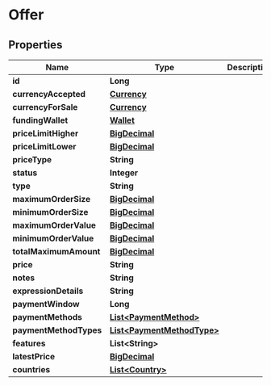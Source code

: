 # Offer

## Properties
Name | Type | Description | Notes
------------ | ------------- | ------------- | -------------
**id** | **Long** |  |  [optional]
**currencyAccepted** | [**Currency**](Currency.md) |  |  [optional]
**currencyForSale** | [**Currency**](Currency.md) |  |  [optional]
**fundingWallet** | [**Wallet**](Wallet.md) |  |  [optional]
**priceLimitHigher** | [**BigDecimal**](BigDecimal.md) |  |  [optional]
**priceLimitLower** | [**BigDecimal**](BigDecimal.md) |  |  [optional]
**priceType** | **String** |  |  [optional]
**status** | **Integer** |  |  [optional]
**type** | **String** |  |  [optional]
**maximumOrderSize** | [**BigDecimal**](BigDecimal.md) |  |  [optional]
**minimumOrderSize** | [**BigDecimal**](BigDecimal.md) |  |  [optional]
**maximumOrderValue** | [**BigDecimal**](BigDecimal.md) |  |  [optional]
**minimumOrderValue** | [**BigDecimal**](BigDecimal.md) |  |  [optional]
**totalMaximumAmount** | [**BigDecimal**](BigDecimal.md) |  |  [optional]
**price** | **String** |  |  [optional]
**notes** | **String** |  |  [optional]
**expressionDetails** | **String** |  |  [optional]
**paymentWindow** | **Long** |  |  [optional]
**paymentMethods** | [**List&lt;PaymentMethod&gt;**](PaymentMethod.md) |  |  [optional]
**paymentMethodTypes** | [**List&lt;PaymentMethodType&gt;**](PaymentMethodType.md) |  |  [optional]
**features** | **List&lt;String&gt;** |  |  [optional]
**latestPrice** | [**BigDecimal**](BigDecimal.md) |  |  [optional]
**countries** | [**List&lt;Country&gt;**](Country.md) |  |  [optional]

